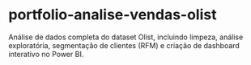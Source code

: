 # portfolio-analise-vendas-olist
Análise de dados completa do dataset Olist, incluindo limpeza, análise exploratória, segmentação de clientes (RFM) e criação de dashboard interativo no Power BI.
